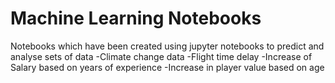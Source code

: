 # Machine Learning Notebooks
Notebooks which have been created using jupyter notebooks to predict and analyse sets of data
  -Climate change data 
  -Flight time delay
  -Increase of Salary based on years of experience
  -Increase in player value based on age
